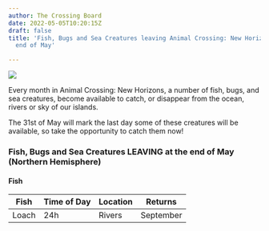 ```yaml
---
author: The Crossing Board
date: 2022-05-05T10:20:15Z
draft: false
title: 'Fish, Bugs and Sea Creatures leaving Animal Crossing: New Horizons at the
  end of May'

---
```

![](/images/news/unnamed-1.jpg)

Every month in Animal Crossing: New Horizons, a number of fish, bugs, and sea creatures, become available to catch, or disappear from the ocean, rivers or sky of our islands.

The 31st of May will mark the last day some of these creatures will be available, so take the opportunity to catch them now!

### Fish, Bugs and Sea Creatures LEAVING at the end of May (Northern Hemisphere)

#### Fish

<TABLE WIDTH="30%"><thead><TR><TH>Fish</TH><TH>Time of Day</TH><TH>Location</TH><TH>Returns</TH></TR></thead><tbody><TR> <TD>Loach</TD> <TD>24h</TD><TD>Rivers</TD><TD>September</TD> </TR> <TR> 